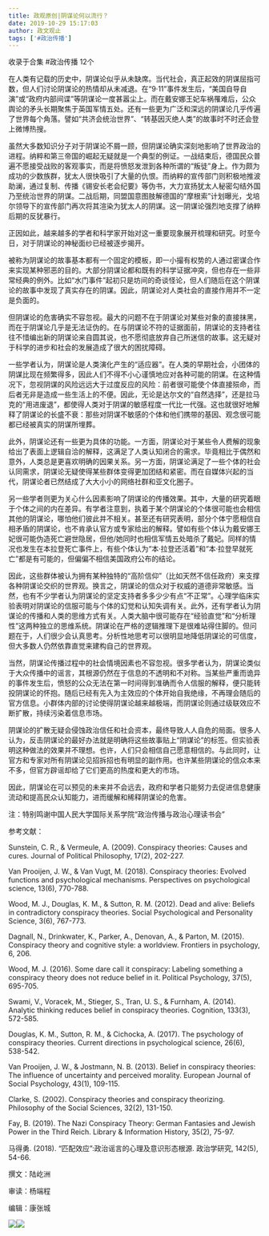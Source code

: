 ```yaml
---
title: 政观原创|阴谋论何以流行？
date: 2019-10-29 15:17:03
author: 政文观止
tags: ['#政治传播']
---
```



收录于合集 #政治传播 12个

  

在人类有记载的历史中，阴谋论似乎从未缺席。当代社会，真正起效的阴谋屈指可数，但人们讨论阴谋论的热情却从未减退。在“9·11”事件发生后，“美国自导自演”或“政府内部间谍”等阴谋论一度甚嚣尘上。而在戴安娜王妃车祸罹难后，公众舆论的矛头长期聚焦于英国军情五处。还有一些更为广泛和深远的阴谋论几乎传遍了世界每个角落。譬如“共济会统治世界”、“转基因灭绝人类”的故事时不时还会登上微博热搜。

  

虽然大多数知识分子对于阴谋论不屑一顾，但阴谋论确实深刻地影响了世界政治的进程。纳粹和第三帝国的崛起无疑就是一个典型的例证。一战结束后，德国民众普遍不愿接受战败的客观事实，而是将愤怒发泄到各种所谓的“叛徒”身上。作为颇为成功的少数族群，犹太人很快吸引了大量的仇恨。而纳粹的宣传部门则积极地推波助澜，通过复制、传播《锡安长老会纪要》等伪书，大力宣扬犹太人秘密勾结外国乃至统治世界的阴谋。二战后期，同盟国意图肢解德国的“摩根索”计划曝光，戈培尔领导下的宣传部门再次将其渲染为犹太人的阴谋。这一阴谋论强烈地支撑了纳粹后期的反犹暴行。

  

正因如此，越来越多的学者和科学家开始对这一重要现象展开梳理和研究。时至今日，对于阴谋论的神秘面纱已经被逐步揭开。

  

被称为阴谋论的故事基本都有一个固定的模板，即一小撮有权势的人通过密谋合作来实现某种邪恶的目的。大部分阴谋论都和既有的科学证据冲突，但也存在一些非常经典的例外。比如“水门事件”起初只是坊间的奇谈怪论，但人们随后在这个阴谋论的故事中发现了真实存在的阴谋。因此，阴谋论对人类社会的直接作用并不一定是负面的。

  

但阴谋论的危害确实不容忽视。最大的问题不在于阴谋论对某些对象的直接抹黑，而在于阴谋论几乎是无法证伪的。在与阴谋论不符的证据面前，阴谋论的支持者往往不惜编出新的阴谋论来自圆其说，也不愿彻底放弃自己所迷信的故事。这无疑对于科学的进步和社会的发展造成了很大的困扰障碍。

  

一些学者认为，阴谋论是人类演化产生的“适应器”。在人类的早期社会，小团体的阴谋比现在频繁得多，因此人们不得不小心谨慎地应对各种可能的阴谋。在这种情况下，忽视阴谋的风险远远大于过度反应的风险：前者很可能使个体直接殒命，而后者无非是造成一些生活上的不便。因此，无论是达尔文的“自然选择”，还是拉马克的“用进废退”，都使得人类对于阴谋的敏感程度一代比一代强。这也就很好地解释了阴谋论的长盛不衰：那些对阴谋不敏感的个体和他们携带的基因、观念很可能都已经被真实的阴谋所埋葬。

  

此外，阴谋论还有一些更为具体的功能。一方面，阴谋论对于某些令人费解的现象给出了表面上逻辑自洽的解释，这满足了人类认知闭合的需求。毕竟相比于偶然和意外，人类总是更喜欢明确的因果关系。另一方面，阴谋论满足了一些个体的社会认同需求，阴谋论无疑使得某些群体变得更加团结和紧密。而在自媒体兴起的当代，阴谋论者已然结成了大大小小的网络社群和亚文化圈子。

  

另一些学者则更为关心什么因素影响了阴谋论的传播效果。其中，大量的研究着眼于个体之间的内在差异。有学者注意到，执着于某个阴谋论的个体很可能也会相信其他的阴谋论，哪怕他们彼此并不相关。甚至还有研究表明，部分个体宁愿相信自相矛盾的阴谋论，也不肯承认官方或专家给出的解释。譬如有些个体认为戴安娜王妃很可能伪造死亡避世隐居，但他/她同时也相信军情五处暗杀了戴妃。同样的情况也发生在本拉登死亡事件上，有些个体认为“本·拉登还活着”和“本·拉登早就死亡”都是有可能的，但偏偏不相信美国政府公布的结论。

  

因此，这些群体被认为拥有某种独特的“高阶信仰”（比如天然不信任政府）来支撑各种阴谋论交织的世界观。换言之，阴谋论的信众对于权威的道德非常敏感。当然，也有不少学者认为阴谋论的坚定支持者多多少少有点“不正常”。心理学临床实验表明对阴谋论的信服可能与个体的幻觉和认知失调有关。此外，还有学者认为阴谋论的传播和人类的思维方式有关。人类大脑中很可能存在“经验直觉”和“分析理性”这两种独立的思维系统。阴谋论在严格的逻辑推理下是很难站得住脚的。但问题在于，人们很少会认真思考。分析性地思考可以很明显地降低阴谋论的可信度，但大多数人仍然依靠直觉来建构自己的世界观。

  

当然，阴谋论传播过程中的社会情境因素也不容忽视。很多学者认为，阴谋论类似于大众传播中的谣言，其根源仍然在于信息的不透明和不对称。当某些严重而诡异的事件发生后，愤怒的公众无法在第一时间得到准确而令人信服的解释，便只能转投阴谋论的怀抱。随后已经有先入为主效应的个体开始自我绝缘，不再理会随后的官方信息。小群体内部的讨论使得阴谋论越来越极端，而阴谋论则通过级联效应不断扩散，持续污染着信息市场。

  

阴谋论的扩散无疑会侵蚀政治信任和社会资本，最终导致人人自危的局面。很多人认为，反击阴谋论的最好办法就是明确将这些故事贴上“阴谋论”的标签。但实验表明这种做法的效果并不理想。也许，人们只会相信自己愿意相信的。与此同时，让官方和专家对所有阴谋论见招拆招也有明显的副作用。也许某些阴谋论的信众本来不多，但官方辟谣却给了它们更高的热度和更大的市场。

  

因此，阴谋论在可以预见的未来并不会远去，政府和学者只能努力去促进信息健康流动和提高民众认知能力，进而缓解和稀释阴谋论的危害。

  

  

注：特别鸣谢中国人民大学国际关系学院“政治传播与政治心理读书会”

  

  

参考文献：

Sunstein, C. R., & Vermeule, A. (2009). Conspiracy theories: Causes and cures.
Journal of Political Philosophy, 17(2), 202-227.

  

Van Prooijen, J. W., & Van Vugt, M. (2018). Conspiracy theories: Evolved
functions and psychological mechanisms. Perspectives on psychological science,
13(6), 770-788.

  

Wood, M. J., Douglas, K. M., & Sutton, R. M. (2012). Dead and alive: Beliefs
in contradictory conspiracy theories. Social Psychological and Personality
Science, 3(6), 767-773.

  

Dagnall, N., Drinkwater, K., Parker, A., Denovan, A., & Parton, M. (2015).
Conspiracy theory and cognitive style: a worldview. Frontiers in psychology,
6, 206.

  

Wood, M. J. (2016). Some dare call it conspiracy: Labeling something a
conspiracy theory does not reduce belief in it. Political Psychology, 37(5),
695-705.

  

Swami, V., Voracek, M., Stieger, S., Tran, U. S., & Furnham, A. (2014).
Analytic thinking reduces belief in conspiracy theories. Cognition, 133(3),
572-585.

  

Douglas, K. M., Sutton, R. M., & Cichocka, A. (2017). The psychology of
conspiracy theories. Current directions in psychological science, 26(6),
538-542.

  

Van Prooijen, J. W., & Jostmann, N. B. (2013). Belief in conspiracy theories:
The influence of uncertainty and perceived morality. European Journal of
Social Psychology, 43(1), 109-115.

  

Clarke, S. (2002). Conspiracy theories and conspiracy theorizing. Philosophy
of the Social Sciences, 32(2), 131-150.

  

Fay, B. (2019). The Nazi Conspiracy Theory: German Fantasies and Jewish Power
in the Third Reich. Library & Information History, 35(2), 75-97.

  

马得勇. (2018). “匹配效应”:政治谣言的心理及意识形态根源. 政治学研究, 142(5), 54-66.

  

  

撰文：陆屹洲

审读：杨端程

编辑：康张城

  

![](/images/378/2.jpeg)![](/images/378/3.jpeg)

  

  

